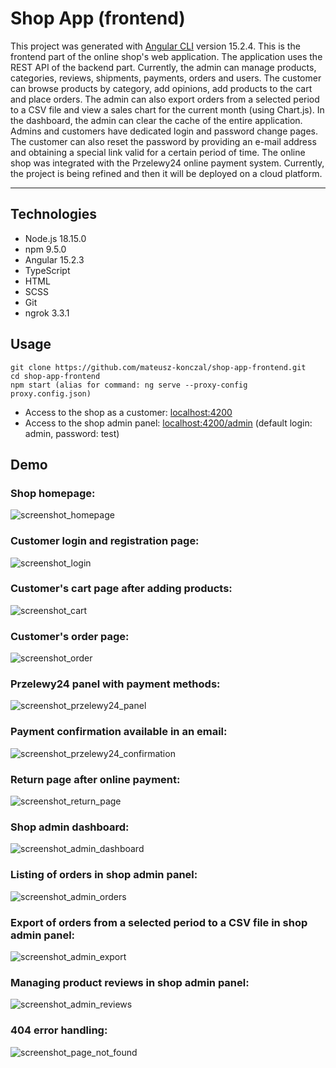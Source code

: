 # Shop App (frontend)
This project was generated with [Angular CLI](https://github.com/angular/angular-cli) version 15.2.4.
This is the frontend part of the online shop's web application. The application uses the REST API of 
the backend part. Currently, the admin can manage products, categories, reviews, shipments, payments, 
orders and users. The customer can browse products by category, add opinions, add products to the cart 
and place orders. The admin can also export orders from a selected period to a CSV file and view a 
sales chart for the current month (using Chart.js). In the dashboard, the admin can clear the cache of 
the entire application. Admins and customers have dedicated login and password change pages. The customer 
can also reset the password by providing an e-mail address and obtaining a special link valid for a 
certain period of time. The online shop was integrated with the Przelewy24 online payment system.
Currently, the project is being refined and then it will be deployed on a cloud platform.
- --
## Technologies
* Node.js 18.15.0
* npm 9.5.0
* Angular 15.2.3
* TypeScript
* HTML
* SCSS
* Git
* ngrok 3.3.1

## Usage
```
git clone https://github.com/mateusz-konczal/shop-app-frontend.git
cd shop-app-frontend
npm start (alias for command: ng serve --proxy-config proxy.config.json)
```
* Access to the shop as a customer: [localhost:4200](http://localhost:4200/)
* Access to the shop admin panel: [localhost:4200/admin](http://localhost:4200/admin) (default login: admin, password: test)

## Demo

### Shop homepage:
![screenshot_homepage](https://github.com/mateusz-konczal/shop-app-frontend/blob/master/readme/screenshot_homepage.png?raw=true)

### Customer login and registration page:
![screenshot_login](https://github.com/mateusz-konczal/shop-app-frontend/blob/master/readme/screenshot_login.png?raw=true)

### Customer's cart page after adding products:
![screenshot_cart](https://github.com/mateusz-konczal/shop-app-frontend/blob/master/readme/screenshot_cart.png?raw=true)

### Customer's order page:
![screenshot_order](https://github.com/mateusz-konczal/shop-app-frontend/blob/master/readme/screenshot_order.png?raw=true)

### Przelewy24 panel with payment methods:
![screenshot_przelewy24_panel](https://github.com/mateusz-konczal/shop-app-frontend/blob/master/readme/screenshot_przelewy24_panel.png?raw=true)

### Payment confirmation available in an email:
![screenshot_przelewy24_confirmation](https://github.com/mateusz-konczal/shop-app-frontend/blob/master/readme/screenshot_przelewy24_confirmation.png?raw=true)

### Return page after online payment:
![screenshot_return_page](https://github.com/mateusz-konczal/shop-app-frontend/blob/master/readme/screenshot_return_page.png?raw=true)

### Shop admin dashboard:
![screenshot_admin_dashboard](https://github.com/mateusz-konczal/shop-app-frontend/blob/master/readme/screenshot_admin_dashboard.png?raw=true)

### Listing of orders in shop admin panel:
![screenshot_admin_orders](https://github.com/mateusz-konczal/shop-app-frontend/blob/master/readme/screenshot_admin_orders.png?raw=true)

### Export of orders from a selected period to a CSV file in shop admin panel:
![screenshot_admin_export](https://github.com/mateusz-konczal/shop-app-frontend/blob/master/readme/screenshot_admin_export.png?raw=true)

### Managing product reviews in shop admin panel:
![screenshot_admin_reviews](https://github.com/mateusz-konczal/shop-app-frontend/blob/master/readme/screenshot_admin_reviews.png?raw=true)

### 404 error handling:
![screenshot_page_not_found](https://github.com/mateusz-konczal/shop-app-frontend/blob/master/readme/screenshot_page_not_found.png?raw=true)